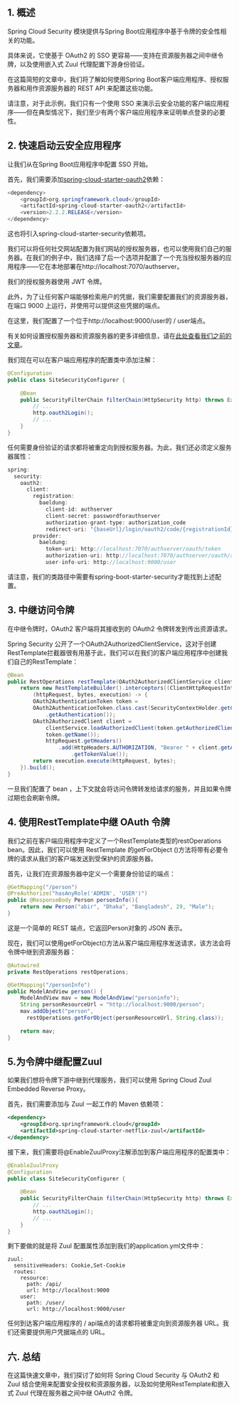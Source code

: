 ## 1. 概述

Spring Cloud Security 模块提供与Spring Boot应用程序中基于令牌的安全性相关的功能。

具体来说，它使基于 OAuth2 的 SSO 更容易——支持在资源服务器之间中继令牌，以及使用嵌入式 Zuul 代理配置下游身份验证。

在这篇简短的文章中，我们将了解如何使用Spring Boot客户端应用程序、授权服务器和用作资源服务器的 REST API 来配置这些功能。

请注意，对于此示例，我们只有一个使用 SSO 来演示云安全功能的客户端应用程序——但在典型情况下，我们至少有两个客户端应用程序来证明单点登录的必要性。

## 2. 快速启动云安全应用程序

让我们从在Spring Boot应用程序中配置 SSO 开始。

首先，我们需要添加[spring-cloud-starter-oauth2](https://search.maven.org/classic/#search|ga|1|a%3A"spring-cloud-starter-oauth2")依赖：

```java
<dependency>
    <groupId>org.springframework.cloud</groupId>
    <artifactId>spring-cloud-starter-oauth2</artifactId>
    <version>2.2.2.RELEASE</version>
</dependency>
```

这也将引入spring-cloud-starter-security依赖项。

我们可以将任何社交网站配置为我们网站的授权服务器，也可以使用我们自己的服务器。在我们的例子中，我们选择了后一个选项并配置了一个充当授权服务器的应用程序——它在本地部署在http://localhost:7070/authserver。

我们的授权服务器使用 JWT 令牌。

此外，为了让任何客户端能够检索用户的凭据，我们需要配置我们的资源服务器，在端口 9000 上运行，并使用可以提供这些凭据的端点。

在这里，我们配置了一个位于http://localhost:9000/user的 / user端点。

有关如何设置授权服务器和资源服务器的更多详细信息，请在[此处查看我们之前的文章](https://www.baeldung.com/rest-api-spring-oauth2-angular)。

我们现在可以在客户端应用程序的配置类中添加注解：

```java
@Configuration
public class SiteSecurityConfigurer {
 
    @Bean
    public SecurityFilterChain filterChain(HttpSecurity http) throws Exception {
        // ...   
        http.oauth2Login();    
        // ... 
    }
}
```

任何需要身份验证的请求都将被重定向到授权服务器。为此，我们还必须定义服务器属性：

```java
spring:
  security:
    oauth2:
      client:
        registration:
          baeldung:
            client-id: authserver
            client-secret: passwordforauthserver
            authorization-grant-type: authorization_code
            redirect-uri: "{baseUrl}/login/oauth2/code/{registrationId}"
        provider:
          baeldung:
            token-uri: http://localhost:7070/authserver/oauth/token
            authorization-uri: http://localhost:7070/authserver/oauth/authorize
            user-info-uri: http://localhost:9000/user
```

请注意，我们的类路径中需要有spring-boot-starter-security才能找到上述配置。

## 3. 中继访问令牌

在中继令牌时，OAuth2 客户端将其接收到的 OAuth2 令牌转发到传出资源请求。

Spring Security 公开了一个OAuth2AuthorizedClientService，这对于创建RestTemplate拦截器很有用基于此，我们可以在我们的客户端应用程序中创建我们自己的RestTemplate：

```java
@Bean
public RestOperations restTemplate(OAuth2AuthorizedClientService clientService) {
    return new RestTemplateBuilder().interceptors((ClientHttpRequestInterceptor) 
        (httpRequest, bytes, execution) -> {
        OAuth2AuthenticationToken token = 
        OAuth2AuthenticationToken.class.cast(SecurityContextHolder.getContext()
            .getAuthentication());
        OAuth2AuthorizedClient client = 
            clientService.loadAuthorizedClient(token.getAuthorizedClientRegistrationId(), 
            token.getName());
            httpRequest.getHeaders()
                .add(HttpHeaders.AUTHORIZATION, "Bearer " + client.getAccessToken()
                    .getTokenValue());
        return execution.execute(httpRequest, bytes);
    }).build();
}
```

一旦我们配置了 bean ，上下文就会将访问令牌转发给请求的服务，并且如果令牌过期也会刷新令牌。

## 4. 使用RestTemplate中继 OAuth 令牌

我们之前在客户端应用程序中定义了一个RestTemplate类型的restOperations bean。因此，我们可以使用 RestTemplate 的getForObject ()方法将带有必要令牌的请求从我们的客户端发送到受保护的资源服务器。

首先，让我们在资源服务器中定义一个需要身份验证的端点：

```java
@GetMapping("/person")
@PreAuthorize("hasAnyRole('ADMIN', 'USER')")
public @ResponseBody Person personInfo(){        
    return new Person("abir", "Dhaka", "Bangladesh", 29, "Male");       
}    

```

这是一个简单的 REST 端点，它返回Person对象的 JSON 表示。

现在，我们可以使用getForObject()方法从客户端应用程序发送请求，该方法会将令牌中继到资源服务器：

```java
@Autowired
private RestOperations restOperations;

@GetMapping("/personInfo")
public ModelAndView person() { 
    ModelAndView mav = new ModelAndView("personinfo");
    String personResourceUrl = "http://localhost:9000/person";
    mav.addObject("person", 
      restOperations.getForObject(personResourceUrl, String.class));       
    
    return mav;
}
```

## 5.为令牌中继配置Zuul

如果我们想将令牌下游中继到代理服务，我们可以使用 Spring Cloud Zuul Embedded Reverse Proxy。

首先，我们需要添加与 Zuul 一起工作的 Maven 依赖项：

```xml
<dependency>
    <groupId>org.springframework.cloud</groupId>
    <artifactId>spring-cloud-starter-netflix-zuul</artifactId>
</dependency>
```

接下来，我们需要将@EnableZuulProxy注解添加到客户端应用程序的配置类中：

```java
@EnableZuulProxy
@Configuration
public class SiteSecurityConfigurer {
 
    @Bean
    public SecurityFilterChain filterChain(HttpSecurity http) throws Exception {
        // ...   
        http.oauth2Login();    
        // ... 
    }
}
```

剩下要做的就是将 Zuul 配置属性添加到我们的application.yml文件中：

```shell
zuul:
  sensitiveHeaders: Cookie,Set-Cookie  
  routes:
    resource:
      path: /api/
      url: http://localhost:9000
    user: 
      path: /user/
      url: http://localhost:9000/user
```

任何到达客户端应用程序的 / api端点的请求都将被重定向到资源服务器 URL。我们还需要提供用户凭据端点的 URL。

## 六. 总结

在这篇快速文章中，我们探讨了如何将 Spring Cloud Security 与 OAuth2 和 Zuul 结合使用来配置安全授权和资源服务器，以及如何使用RestTemplate和嵌入式 Zuul 代理在服务器之间中继 OAuth2 令牌。